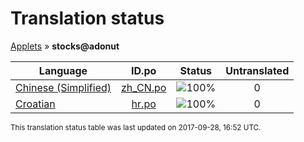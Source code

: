 # Translation status
[Applets](../../README.md) &#187; **stocks@adonut**

Language | ID.po | Status | Untranslated
---------|:--:|:------:|:-----------:
[Chinese (Simplified)](../../language-status/zh_CN.md) | [zh_CN.po](po/zh_CN.po) | ![100%](http://progressed.io/bar/100) | 0
[Croatian](../../language-status/hr.md) | [hr.po](po/hr.po) | ![100%](http://progressed.io/bar/100) | 0

<sup>This translation status table was last updated on 2017-09-28, 16:52 UTC.</sup>
